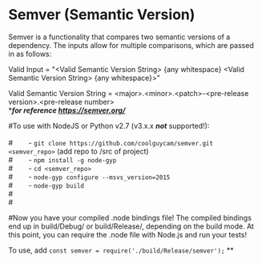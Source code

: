 # Semver (Semantic Version)
Semver is a functionality that compares two semantic versions of a dependency. The inputs allow for multiple comparisons, 
which are passed in as follows: 

Valid Input = "\<Valid Semantic Version String\> {any whitespace} \<Valid Semantic Version String\> {any whitespace}>"

Valid Semantic Version String = \<major\>.\<minor\>.\<patch\>-\<pre-release version\>.\<pre-release number\><br>****for reference https://semver.org/***

#To use with NodeJS or Python v2.7 (v3.x.x ***not*** supported!):<br><br>#
&nbsp;&nbsp;&nbsp;&nbsp;&nbsp;&nbsp; - ```git clone https://github.com/coolguycam/semver.git <semver_repo>``` (add repo to /src of project)<br>#
&nbsp;&nbsp;&nbsp;&nbsp;&nbsp;&nbsp; - ```npm install -g node-gyp```<br>#
&nbsp;&nbsp;&nbsp;&nbsp;&nbsp;&nbsp; - ```cd <semver_repo>```<br>#
&nbsp;&nbsp;&nbsp;&nbsp;&nbsp;&nbsp; - ```node-gyp configure --msvs_version=2015```<br>#
&nbsp;&nbsp;&nbsp;&nbsp;&nbsp;&nbsp; - ```node-gyp build``` <br>#<br>#

#Now you have your compiled .node bindings file! The compiled bindings end up in build/Debug/ or build/Release/, depending on the build mode. At this point, you can require the .node file with Node.js and run your tests!

To use, add
```const semver = require('./build/Release/semver');``` **
